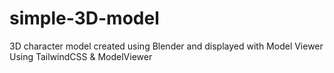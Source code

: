 # simple-3D-model
3D character model created using Blender and displayed with Model Viewer 
Using TailwindCSS & ModelViewer
